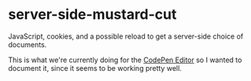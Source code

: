 # server-side-mustard-cut

JavaScript, cookies, and a possible reload to get a server-side choice of documents.

This is what we're currently doing for the [CodePen Editor](http://codepen.io/pen/) so I wanted to document it, since it seems to be working pretty well.